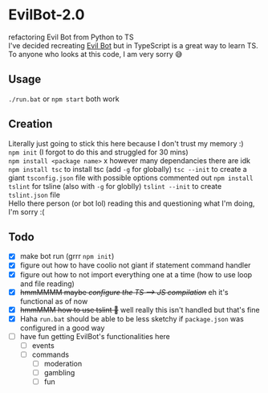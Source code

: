 # EvilBot-2.0
refactoring Evil Bot from Python to TS  
I've decided recreating [Evil Bot](https://github.com/vivian-dai/EvilBot) but in TypeScript is a great way to learn TS. To anyone who looks at this code, I am very sorry 😅

## Usage
`./run.bat` or `npm start` both work

## Creation
Literally just going to stick this here because I don't trust my memory :)  
`npm init` (I forgot to do this and struggled for 30 mins)  
`npm install <package name>` x however many dependancies there are idk  
`npm install tsc` to install tsc (add `-g` for globally)
`tsc --init` to create a giant `tsconfig.json` file with possible options commented out
`npm install tslint` for tsline (also with `-g` for globlly)
`tslint --init` to create `tslint.json` file  
Hello there person (or bot lol) reading this and questioning what I'm doing, I'm sorry :(

## Todo
- [X] make bot run (grrr `npm init`)
- [X] figure out how to have coolio not giant if statement command handler
- [X] figure out how to not import everything one at a time (how to use loop and file reading)
- [X] ~~hmmMMMM maybe *configure the TS --> JS compilation*~~ eh it's functional as of now
- [X] ~~hmmMMM how to use tslint 🤔~~ well really this isn't handled but that's fine
- [X] Haha `run.bat` should be able to be less sketchy if `package.json` was configured in a good way
- [ ] have fun getting EvilBot's functionalities here
  - [ ] events
  - [ ] commands
    - [ ] moderation
    - [ ] gambling
    - [ ] fun
